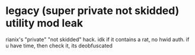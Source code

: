 # legacy (super private not skidded) utility mod leak

rianix's "private" "not skidded" hack. idk if it contains a rat, no hwid auth. if u have time, then check it, its deobfuscated
